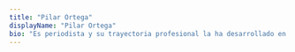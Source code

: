 ```yaml
---
title: "Pilar Ortega"
displayName: "Pilar Ortega"
bio: "Es periodista y su trayectoria profesional la ha desarrollado en las redacciones de Cultura de El Mundo, La Razón y Ya, donde ha escrito, sobre todo, de literatura, arte, teatro, historia y viajes. También es autora de varias guías publicadas por Anaya Touring y colabora con diversas publicaciones. Además, tiene un blog: Viajes y Nombres."
---
```



